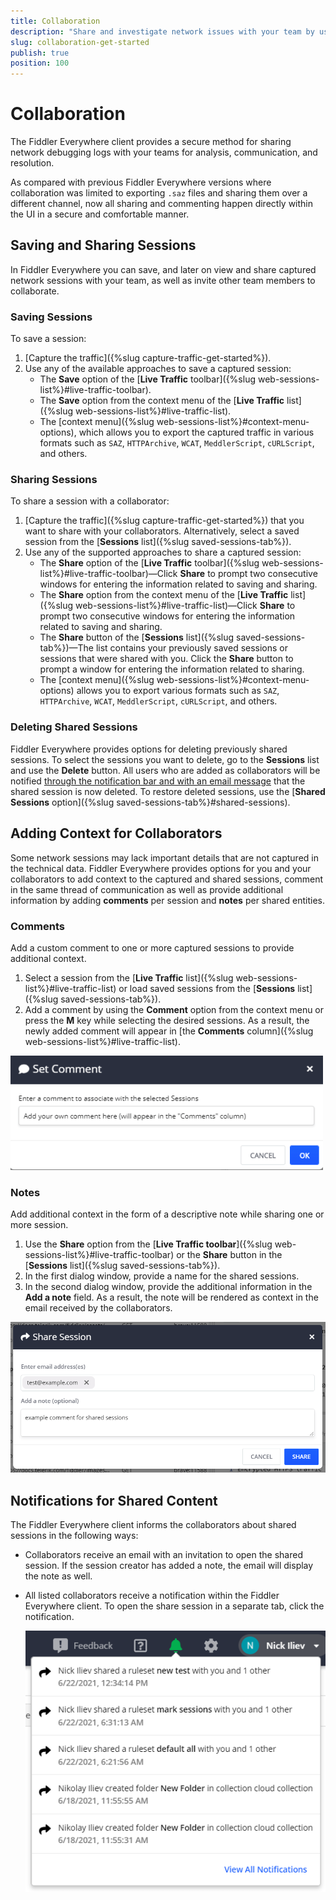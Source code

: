 ```yaml
---
title: Collaboration
description: "Share and investigate network issues with your team by using the built-in collaboration functionalities of the Fiddler Everywhere web-debugging tool."
slug: collaboration-get-started
publish: true
position: 100
---
```


# Collaboration

The Fiddler Everywhere client provides a secure method for sharing network debugging logs with your teams for analysis, communication, and resolution.

As compared with previous Fiddler Everywhere versions where collaboration was limited to exporting `.saz` files and sharing them over a different channel, now all sharing and commenting happen directly within the UI in a secure and comfortable manner.

## Saving and Sharing Sessions

In Fiddler Everywhere you can save, and later on view and share captured network sessions with your team, as well as invite other team members to collaborate.

### Saving Sessions

To save a session:

 1. [Capture the traffic]({%slug capture-traffic-get-started%}).
 2. Use any of the available approaches to save a captured session:
    - The **Save**  option of the [**Live Traffic** toolbar]({%slug web-sessions-list%}#live-traffic-toolbar).
    - The **Save** option from the context menu of the [**Live Traffic** list]({%slug web-sessions-list%}#live-traffic-list).
    - The [context menu]({%slug web-sessions-list%}#context-menu-options), which allows you to export the captured traffic in various formats such as `SAZ`, `HTTPArchive`, `WCAT`, `MeddlerScript`, `cURLScript`, and others.

### Sharing Sessions

To share a session with a collaborator:

 1. [Capture the traffic]({%slug capture-traffic-get-started%}) that you want to share with your collaborators. Alternatively, select a saved session from the [**Sessions** list]({%slug saved-sessions-tab%}).
 2. Use any of the supported approaches to share a captured session:
    - The **Share** option of the [**Live Traffic** toolbar]({%slug web-sessions-list%}#live-traffic-toolbar)&mdash;Click **Share** to prompt two consecutive windows for entering the information related to saving and sharing.
    - The **Share** option from the context menu of the [**Live Traffic** list]({%slug web-sessions-list%}#live-traffic-list)&mdash;Click **Share** to prompt two consecutive windows for entering the information related to saving and sharing.
    - The **Share** button of the [**Sessions** list]({%slug saved-sessions-tab%})&mdash;The list contains your previously saved sessions or sessions that were shared with you. Click the **Share** button to prompt a window for entering the information related to sharing.
    - The [context menu]({%slug web-sessions-list%}#context-menu-options) allows you to export various formats such as `SAZ`, `HTTPArchive`, `WCAT`, `MeddlerScript`, `cURLScript`, and others.

### Deleting Shared Sessions

Fiddler Everywhere provides options for deleting previously shared sessions. To select the sessions you want to delete, go to the **Sessions** list and use the **Delete** button. All users who are added as collaborators will be notified [through the notification bar and with an email message](#notifications-for-shared-content) that the shared session is now deleted. To restore deleted sessions, use the [**Shared Sessions** option]({%slug saved-sessions-tab%}#shared-sessions).

## Adding Context for Collaborators

Some network sessions may lack important details that are not captured in the technical data. Fiddler Everywhere provides options for you and your collaborators to add context to the captured and shared sessions, comment in the same thread of communication as well as provide additional information by adding **comments** per session and **notes** per shared entities.

### Comments

Add a custom comment to one or more captured sessions to provide additional context.

1. Select a session from the [**Live Traffic** list]({%slug web-sessions-list%}#live-traffic-list) or load saved sessions from the [**Sessions** list]({%slug saved-sessions-tab%}).
2. Add a comment by using the **Comment** option from the context menu or press the **M** key while selecting the desired sessions. As a result, the newly added comment will appear in [the **Comments** column]({%slug web-sessions-list%}#live-traffic-list).

![Add a comment for selected sessions](../images/livetraffic/websessions/add-session-comment.png)

### Notes

Add additional context in the form of a descriptive note while sharing one or more session.

1. Use the **Share** option from the [**Live Traffic toolbar**]({%slug web-sessions-list%}#live-traffic-toolbar) or the **Share** button in the [**Sessions** list]({%slug saved-sessions-tab%}).
2. In the first dialog window, provide a name for the shared sessions.
3. In the second dialog window, provide the additional information in the **Add a note** field. As a result, the note will be rendered as context in the email received by the collaborators.

![Add a note in share prompt window](../images/livetraffic/websessions/websessions-toolbar-share-shareprompt.png)

## Notifications for Shared Content

The Fiddler Everywhere client informs the collaborators about shared sessions in the following ways:
- Collaborators receive an email with an invitation to open the shared session. If the session creator has added a note, the email will display the note as well.
- All listed collaborators receive a notification within the Fiddler Everywhere client. To open the share session in a separate tab, click the notification.

    ![Notification for received content](../images/settings/notifications-for-shared-content.png)
